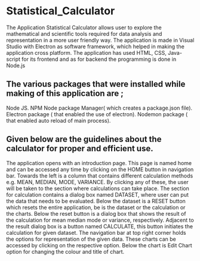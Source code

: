 # Statistical_Calculator
The Application Statistical Calculator allows user to explore the mathematical and scientific tools required for data analysis and representation in a more user friendly way. 
The application is made in Visual Studio with Electron as software framework, which helped in making the application cross platform. 
The application has used HTML, CSS, Java-script for its frontend and as for backend the programming is done in Node.js 

## The various packages that were installed while making of this application are ; 
Node JS. 
NPM  Node package Manager( which creates a package.json file). 
Electron package ( that enabled the use of electron). 
Nodemon package ( that enabled auto reload of main process). 

## Given below are the guidelines about the calculator for proper and efficient use. 
The application opens with an introduction page. This page is named home and can be accessed any time by clicking on the HOME button in navigation bar.
Towards the left is a column that contains different calculation methods e.g. MEAN, MEDIAN, MODE, VARIANCE. By clicking any of these, the user will be taken to the section where calculations can take place. 
The section for calculation contains a dialog box named DATASET, where user can put the data that needs to be evaluated.
Below the dataset is a RESET button which resets the entire application, be is the dataset or the calculation or the charts. 
Below the reset button is a dialog box that shows the result of the calculation for mean median mode or variance, respectively. 
Adjacent to the result dialog box is a button named CALCULATE, this button initiates the calculation for given dataset. 
The navigation bar at top right corner holds the options for representation of the given data. These charts can be accessed by clicking on the respective option. 
Below the chart is Edit Chart option for changing the colour and title of chart.
